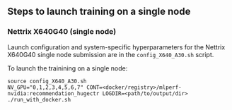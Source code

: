 ## Steps to launch training on a single node

### Nettrix X640G40 (single node)

Launch configuration and system-specific hyperparameters for the Nettrix X640G40 single node submission are in the `config_X640_A30.sh` script.

To launch the trainining on a single node:
```
source config_X640_A30.sh
NV_GPU="0,1,2,3,4,5,6,7" CONT=<docker/registry>/mlperf-nvidia:recommendation_hugectr LOGDIR=<path/to/output/dir> ./run_with_docker.sh
```
